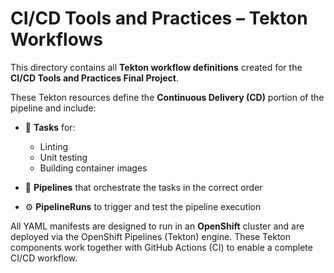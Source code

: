 # CI/CD Tools and Practices – Tekton Workflows

This directory contains all **Tekton workflow definitions** created for the **CI/CD Tools and Practices Final Project**.

These Tekton resources define the **Continuous Delivery (CD)** portion of the pipeline and include:

- 🧩 **Tasks** for:
  - Linting
  - Unit testing
  - Building container images

- 🔗 **Pipelines** that orchestrate the tasks in the correct order

- ⚙️ **PipelineRuns** to trigger and test the pipeline execution

All YAML manifests are designed to run in an **OpenShift** cluster and are deployed via the OpenShift Pipelines (Tekton) engine. These Tekton components work together with GitHub Actions (CI) to enable a complete CI/CD workflow.
